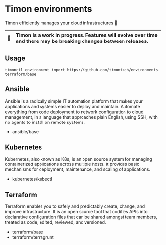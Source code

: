 # Timon environments

Timon efficiently manages your cloud infrastructures 🚀

| :memo: | Timon is a work in progress. Features will evolve over time and there may be breaking changes between releases. |
|-|:-|

## Usage

```
timonctl environment import https://github.com/timontech/environments terraform/base
```

## Ansible

Ansible is a radically simple IT automation platform that makes your
applications and systems easier to deploy and maintain. Automate everything
from code deployment to network configuration to cloud management, in a
language that approaches plain English, using SSH, with no agents to install
on remote systems.

* ansible/base

## Kubernetes

Kubernetes, also known as K8s, is an open source system for managing containerized
applications across multiple hosts. It provides basic mechanisms for deployment,
maintenance, and scaling of applications.

* kubernetes/kubectl

## Terraform

Terraform enables you to safely and predictably create, change, and improve infrastructure.
It is an open source tool that codifies APIs into declarative configuration files that can
be shared amongst team members, treated as code, edited, reviewed, and versioned.

* terraform/base
* terraform/terragrunt
